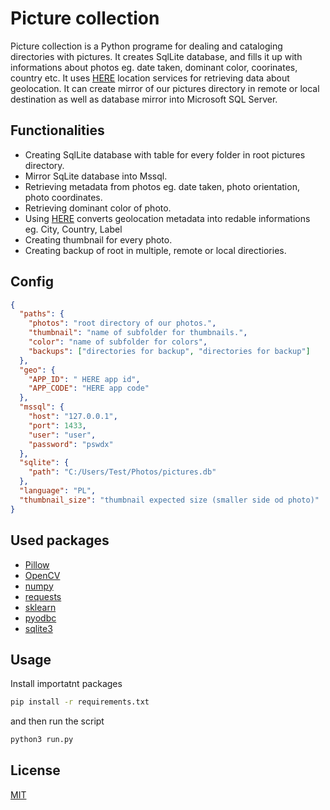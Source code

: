 # Picture collection

Picture collection is a Python programe for dealing and cataloging directories with pictures.
It creates SqlLite database, and fills it up with informations about photos eg. date taken, dominant color, coorinates, country etc. It uses [HERE](https://www.here.com/platform/location-based-services) location services for retrieving data about geolocation. It can create mirror of our pictures directory in remote or local destination as well as database mirror into Microsoft SQL Server.

## Functionalities

- Creating SqlLite database with table for every folder in root pictures directory.
- Mirror SqLite database into Mssql.
- Retrieving metadata from photos eg. date taken, photo orientation, photo coordinates.
- Retrieving dominant color of photo.
- Using [HERE](https://www.here.com/platform/location-based-services) converts geolocation metadata into redable informations eg. City, Country, Label
- Creating thumbnail for every photo.
- Creating backup of root in multiple, remote or local directiories.

## Config

```json
{
  "paths": {
    "photos": "root directory of our photos.",
    "thumbnail": "name of subfolder for thumbnails.",
    "color": "name of subfolder for colors",
    "backups": ["directories for backup", "directories for backup"]
  },
  "geo": {
    "APP_ID": " HERE app id",
    "APP_CODE": "HERE app code"
  },
  "mssql": {
    "host": "127.0.0.1",
    "port": 1433,
    "user": "user",
    "password": "pswdx"
  },
  "sqlite": {
    "path": "C:/Users/Test/Photos/pictures.db"
  },
  "language": "PL",
  "thumbnail_size": "thumbnail expected size (smaller side od photo)"
}
```

## Used packages

- [Pillow](https://pypi.org/project/Pillow/)
- [OpenCV](https://pypi.org/project/opencv-python/)
- [numpy](https://pypi.org/project/numpy/)
- [requests](https://pypi.org/project/requests/)
- [sklearn](https://pypi.org/project/sklearn/)
- [pyodbc](https://pypi.org/project/pyodbc/)
- [sqlite3](https://docs.python.org/3/library/sqlite3.html)

## Usage

Install importatnt packages

```bash
pip install -r requirements.txt
```

and then run the script

```python
python3 run.py
```

## License

[MIT](https://choosealicense.com/licenses/mit/)
